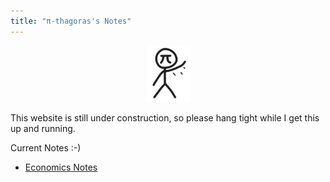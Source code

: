 ```yaml
---
title: "π-thagoras's Notes"
---
```


<center><img src="assets/images/Waving_Pi.png" width="69"></center>

This website is still under construction, so please hang tight while I get this up and running.

Current Notes :-)
- [Economics Notes](EconomicsNotes)
